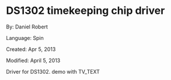 # DS1302 timekeeping chip driver

By: Daniel Robert

Language: Spin

Created: Apr 5, 2013

Modified: April 5, 2013

Driver for DS1302. demo with TV\_TEXT
